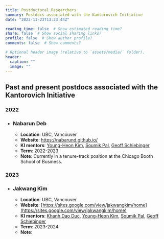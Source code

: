 ```yaml
---
title: Postdoctoral Researchers
summary: Postdocs associated with the Kantorovich Initiative
date: "2022-11-23T13:23:44Z"

reading_time: false  # Show estimated reading time?
share: false  # Show social sharing links?
profile: false  # Show author profile?
comments: false  # Show comments?

# Optional header image (relative to `assets/media/` folder).
header:
  caption: ""
  image: ""
---
```

## Past and present postdocs associated with the Kantorovich Initiative

### 2022

* ### Nabarun Deb
  - **Location**: UBC, Vancouver
  - **Website**: https://nabarund.github.io/
  - **KI mentors**: [Young-Heon Kim](/authors/yhkim), [Soumik Pal](/authors/soumik), [Geoff Schiebinger](/authors/schiebinger)
  - **Term**: 2022-2023
  - **Note**: Currently in a tenure-track position at the Chicago Booth School of Business.
 
### 2023

* ### Jakwang Kim
  - **Location**: UBC, Vancouver
  - **Website**: [https://sites.google.com/view/jakwangkim/home](https://sites.google.com/view/jakwangkim/home)
  - **KI mentors**: [Khanh Dao Duc](/authors/kdaoduc), [Young-Heon Kim](/authors/yhkim), [Soumik Pal](/authors/soumik), [Geoff Schiebinger](/authors/schiebinger)
  - **Term**: 2023-2024
  - **Note**: 

 
